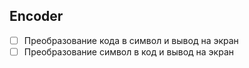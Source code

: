 ## Encoder

-[ ] Преобразование кода в символ и вывод на экран
-[ ] Преобразование символ в код и вывод на экран